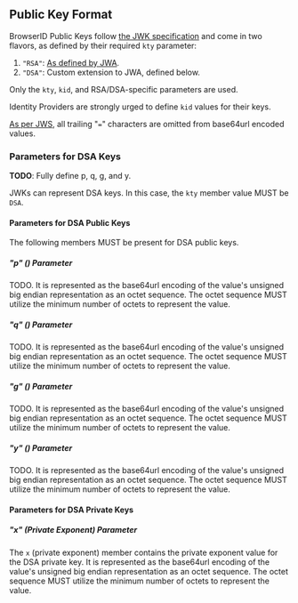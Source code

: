## Public Key Format

BrowserID Public Keys follow [the JWK specification](http://tools.ietf.org/html/draft-ietf-jose-json-web-key-18#section-3) and come in two flavors, as defined by their required `kty` parameter:

1. `"RSA"`: [As defined by JWA](http://tools.ietf.org/html/draft-ietf-jose-json-web-algo"rithms-18.html#section-6.3).
2. `"DSA"`: Custom extension to JWA, defined below.

Only the `kty`, `kid`, and RSA/DSA-specific parameters are used.

Identity Providers are strongly urged to define `kid` values for their keys.

[As per JWS](http://tools.ietf.org/html/draft-ietf-jose-json-web-signature-18#appendix-C), all trailing "`=`" characters are omitted from base64url encoded values.

### Parameters for DSA Keys

__TODO__: Fully define p, q, g, and y.

JWKs can represent DSA keys. In this case, the `kty` member value MUST be `DSA`.

#### Parameters for DSA Public Keys

The following members MUST be present for DSA public keys.

##### "p" () Parameter

TODO. It is represented as the base64url encoding of the value's unsigned big endian representation as an octet sequence. The octet sequence MUST utilize the minimum number of octets to represent the value.

##### "q" () Parameter

TODO. It is represented as the base64url encoding of the value's unsigned big endian representation as an octet sequence. The octet sequence MUST utilize the minimum number of octets to represent the value.

##### "g" () Parameter

TODO. It is represented as the base64url encoding of the value's unsigned big endian representation as an octet sequence. The octet sequence MUST utilize the minimum number of octets to represent the value.

##### "y" () Parameter

TODO. It is represented as the base64url encoding of the value's unsigned big endian representation as an octet sequence. The octet sequence MUST utilize the minimum number of octets to represent the value.

#### Parameters for DSA Private Keys

##### "x" (Private Exponent) Parameter

The `x` (private exponent) member contains the private exponent value for the DSA private key. It is represented as the base64url encoding of the value's unsigned big endian representation as an octet sequence. The octet sequence MUST utilize the minimum number of octets to represent the value.
